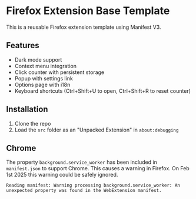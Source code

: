 # Firefox Extension Base Template

This is a reusable Firefox extension template using Manifest V3.

## Features

- Dark mode support
- Context menu integration
- Click counter with persistent storage
- Popup with settings link
- Options page with i18n
- Keyboard shortcuts (Ctrl+Shift+U to open, Ctrl+Shift+R to reset counter)

## Installation

1. Clone the repo
2. Load the `src` folder as an "Unpacked Extension" in `about:debugging`

## Chrome

The property `background.service_worker` has been included in `manifest.json` to support Chrome. This causes a warning in Firefox. On Feb 1st 2025 this warning could be safely ignored.

```
Reading manifest: Warning processing background.service_worker: An unexpected property was found in the WebExtension manifest.
```
